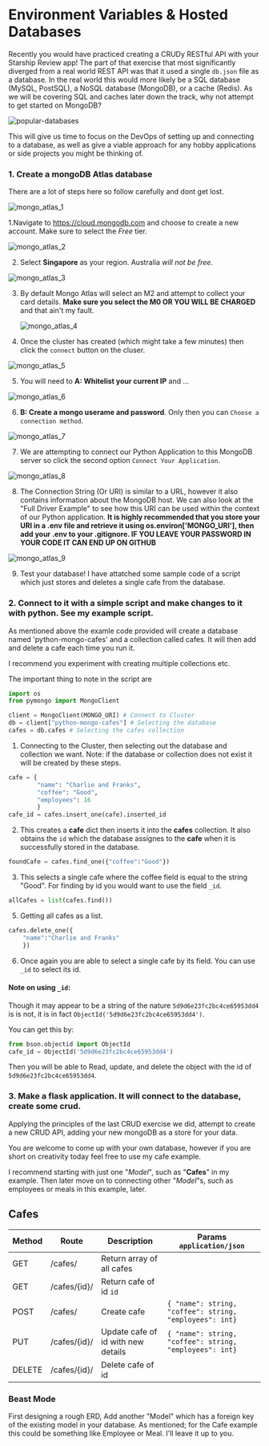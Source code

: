 # Environment Variables & Hosted Databases

Recently you would have practiced creating a CRUDy RESTful API with your Starship Review app! The part of that exercise that most significantly diverged from a real world REST API was that it used a single `db.json` file as a database. In the real world this would more likely be a SQL database (MySQL, PostSQL), a NoSQL database (MongoDB), or a cache (Redis). As we will be covering SQL and caches later down the track, why not attempt to get started on MongoDB?

![popular-databases](https://scalegrid.io/blog/wp-content/uploads/2019/02/Most-Popular-Databases-Used-MySQL-MongoDB-PostgreSQL-Redis-Cassandra-Oracle.png)

This will give us time to focus on the DevOps of setting up and connecting to a database, as well as give a viable approach for any hobby applications or side projects you might be thinking of.

### 1. Create a mongoDB Atlas database



There are a lot of steps here so follow carefully and dont get lost.

![mongo_atlas_1](./docs/mongo_atlas_1.png)

1.Navigate to https://cloud.mongodb.com and choose to create a new account. Make sure to select the _Free_ tier.

![mongo_atlas_2](./docs/mongo_atlas_2.png)

2. Select **Singapore** as your region. Australia _will not be free_.

![mongo_atlas_3](./docs/mongo_atlas_3.png)

3. By default Mongo Atlas will select an M2 and attempt to collect your card details. **Make sure you select the M0 OR YOU WILL BE CHARGED** and that ain't my fault.

   ![mongo_atlas_4](./docs/mongo_atlas_4.png)

4. Once the cluster has created (which might take a few minutes) then click the `connect` button on the cluser.



![mongo_atlas_5](./docs/mongo_atlas_5.png)

5. You will need to **A: Whitelist your current IP** and ...

![mongo_atlas_6](./docs/mongo_atlas_6.png)

6. **B: Create a mongo userame and password**. Only then you can `Choose a connection method`.

![mongo_atlas_7](./docs/mongo_atlas_7.png)

7. We are attempting to connect our Python Application to this MongoDB server so click the second option `Connect Your Application`.

![mongo_atlas_8](./docs/mongo_atlas_8.png)

8. The Connection String (Or URI) is similar to a URL, however it also contains information about the MongoDB host. We can also look at the "Full Driver Example" to see how this URI can be used within the context of our Python application. **It is highly recommended that you store your URI in a .env file and retrieve it using os.environ['MONGO_URI'], then add your .env to your .gitignore. IF YOU LEAVE YOUR PASSWORD IN YOUR CODE IT CAN END UP ON GITHUB**

![mongo_atlas_9](./docs/mongo_atlas_9.png)

9. Test your database! I have attatched some sample code of a script which just stores and deletes a single cafe from the database.

### 2. Connect to it with a simple script and make changes to it with python. See my example script.



As mentioned above the examle code provided will create a database named 'python-mongo-cafes' and a collection called cafes. It will then add and delete a cafe each time you run it.

I recommend you experiment with creating multiple collections etc.

The important thing to note in the script are

```python
import os
from pymongo import MongoClient

client = MongoClient(MONGO_URI) # Connect to Cluster
db = client["python-mongo-cafes"] # Selecting the database
cafes = db.cafes # Selecting the cafes collection
```

1. Connecting to the Cluster, then selecting out the database and collection we want. Note: if the database or collection does not exist it will be created by these steps.

```python
cafe = {
        "name": "Charlie and Franks",
        "coffee": "Good",
        "employees": 16
        }
cafe_id = cafes.insert_one(cafe).inserted_id
```

2. This creates a **cafe** dict then inserts it into the **cafes** collection. It also obtains the `id` which the database assignes to the **cafe** when it is successfully stored in the database.

```python
foundCafe = cafes.find_one({"coffee":"Good"})
```

3. This selects a single cafe where the coffee field is equal to the string "Good". For finding by id you would want to use the field `_id`.

```python
allCafes = list(cafes.find())
```

5. Getting all cafes as a list.

```python
cafes.delete_one({
    "name":"Charlie and Franks"
    })
```

6. Once again you are able to select a single cafe by its field. You can use `_id` to select its id.





#### Note on using `_id`: 

Though it may appear to be a string of the nature `5d9d6e23fc2bc4ce65953dd4` is is not, it is in fact `ObjectId('5d9d6e23fc2bc4ce65953dd4')`.

You can get this by:

```python
from bson.objectid import ObjectId
cafe_id = ObjectId('5d9d6e23fc2bc4ce65953dd4')
```

Then you will be able to Read, update, and delete the object with the id of `5d9d6e23fc2bc4ce65953dd4`.

### 3. Make a flask application. It will connect to the database, create some crud.



Applying the principles of the last CRUD exercise we did, attempt to create a new CRUD API, adding your new mongoDB as a store for your data. 

You are welcome to come up with your own database, however if you are short on creativity today feel free to use my cafe example.

I recommend starting with just one "*Model*", such as "**Cafes**" in my example. Then later move on to connecting other "*Model*"s, such as employees or meals in this example, later.

## Cafes
| Method | Route        | Description                        | Params `application/json`                               |
|--------|--------------|------------------------------------|---------------------------------------------------------|
| GET    | /cafes/      | Return array of all cafes          |                                                         |
| GET    | /cafes/{id}/ | Return cafe of id `id`             |                                                         |
| POST   | /cafes/      | Create cafe                        | `{ "name": string, "coffee": string, "employees": int}` |
| PUT    | /cafes/{id}/ | Update cafe of id with new details | `{ "name": string, "coffee": string, "employees": int}` |
| DELETE | /cafes/{id}/ | Delete cafe of id                  |                                                         |



### Beast Mode

First designing a rough ERD, Add another "Model" which has a foreign key of the existing model in your database. As mentioned; for the Cafe example this could be something like Employee or Meal. I'll leave it up to you.
